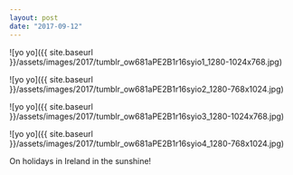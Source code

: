 ```yaml
---
layout: post
date: "2017-09-12"
---
```


![yo yo]({{ site.baseurl }}/assets/images/2017/tumblr_ow681aPE2B1r16syio1_1280-1024x768.jpg)

![yo yo]({{ site.baseurl }}/assets/images/2017/tumblr_ow681aPE2B1r16syio2_1280-768x1024.jpg)

![yo yo]({{ site.baseurl }}/assets/images/2017/tumblr_ow681aPE2B1r16syio3_1280-1024x768.jpg)

![yo yo]({{ site.baseurl }}/assets/images/2017/tumblr_ow681aPE2B1r16syio4_1280-768x1024.jpg)

On holidays in Ireland in the sunshine!

